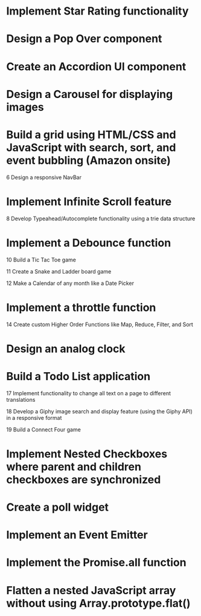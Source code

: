 # Implement Star Rating functionality

# Design a Pop Over component

# Create an Accordion Ul component

# Design a Carousel for displaying images

# Build a grid using HTML/CSS and JavaScript with search, sort, and event bubbling (Amazon onsite)

6 Design a responsive NavBar

# Implement Infinite Scroll feature

8 Develop Typeahead/Autocomplete functionality using a trie data structure

# Implement a Debounce function

10 Build a Tic Tac Toe game

11 Create a Snake and Ladder board game

12 Make a Calendar of any month like a Date Picker

# Implement a throttle function

14 Create custom Higher Order Functions like Map, Reduce, Filter, and Sort

# Design an analog clock

# Build a Todo List application

17 Implement functionality to change all text on a page to different translations

18 Develop a Giphy image search and display feature (using the Giphy API) in a responsive format

19 Build a Connect Four game

# Implement Nested Checkboxes where parent and children checkboxes are synchronized

# Create a poll widget

# Implement an Event Emitter

# Implement the Promise.all function

# Flatten a nested JavaScript array without using Array.prototype.flat()